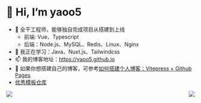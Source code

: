 # 👋 Hi, I’m yaoo5

- 👀 全干工程师，能够独自完成项目从搭建到上线
  - 前端: Vue、Typescript
  - 后端：Node.js、MySQL、Redis、Linux、Nginx
- 🌱 我正在学习：Java、Nuxt.js、Tailwindcss
- 📫 我的博客地址：https://yaoo5.github.io
- 🌹 如果你想搭建自己的博客，可参考[如何搭建个人博客：Vitepress + Github Pages](https://yaoo5.github.io/tech/blog-vitepress-github.html)
- [优秀模板仓库](https://github.com/kautukkundan/Awesome-Profile-README-templates)

<img align="left" src="https://github-readme-stats.vercel.app/api?username=yaoo5&show_icons=true&icon_color=CE1D2D&text_color=718096&bg_color=ffffff&hide_title=true" />

<img align="right" src="https://github-readme-stats.vercel.app/api/top-langs/?username=yaoo5&layout=compact">



<!---
yaoo5/yaoo5 is a ✨ special ✨ repository because its `README.md` (this file) appears on your GitHub profile.
You can click the Preview link to take a look at your changes.
--->
